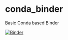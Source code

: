 # conda_binder
Basic Conda based Binder

[![Binder](https://mybinder.org/badge_logo.svg)](https://mybinder.org/v2/gh/JacobLay/py39r40_shiny/py39_r40_shiny?urlpath=shiny)
